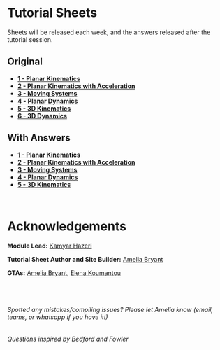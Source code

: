 # Tutorial Sheets

Sheets will be released each week, and the answers released after the tutorial session.

## Original
* __[1 - Planar Kinematics](tutorial_sheets\01_planar_kinematics)__
* __[2 - Planar Kinematics with Acceleration](tutorial_sheets\02_planar_kinematics_accel)__
* __[3 - Moving Systems](tutorial_sheets\03_moving_systems)__
* __[4 - Planar Dynamics](tutorial_sheets\04_planar_dynamics)__
* __[5 - 3D Kinematics](tutorial_sheets\05_3D_kinematics)__
* __[6 - 3D Dynamics](tutorial_sheets\06_3D_dynamics)__

<!-- * __[7 - Vibrations](tutorial_sheets\07_vibrations)__
* __[8 - Vibrations, Damped and Forced](tutorial_sheets\08_vibrations_dampedforced)__ -->

## With Answers
* __[1 - Planar Kinematics](tutorial_sheets\01_planar_kinematics_ans)__
* __[2 - Planar Kinematics with Acceleration](tutorial_sheets\02_planar_kinematics_accel_ans)__
* __[3 - Moving Systems](tutorial_sheets\03_moving_systems_ans)__
* __[4 - Planar Dynamics](tutorial_sheets\04_planar_dynamics_ans)__
* __[5 - 3D Kinematics](tutorial_sheets\05_3D_kinematics_ans)__

<!-- * __[6 - 3D Dynamics](tutorial_sheets\06_3D_dynamics_ans)__
* __[7 - Vibrations](tutorial_sheets\07_vibrations_ans)__
* __[8 - Vibrations, Damped and Forced](tutorial_sheets\08_vibrations_dampedforced_ans)__ -->


<br>



# Acknowledgements

**Module Lead:** [Kamyar Hazeri](https://profiles.imperial.ac.uk/k.hazeri13)

**Tutorial Sheet Author and Site Builder:** [Amelia Bryant](https://www.linkedin.com/in/ameliabry/ 'hello there :))')

**GTAs:** [Amelia Bryant](https://www.linkedin.com/in/ameliabry/ 'hello... AGAIN'), [Elena Koumantou](https://www.linkedin.com/in/elenakoumantou/ 'heyyy')


<br><br>

###### Spotted any mistakes/compiling issues? Please let Amelia know (email, teams, or whatsapp if you have it!)
###### *Questions inspired by Bedford and Fowler*